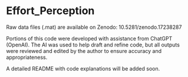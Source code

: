 # Effort_Perception

Raw data files (.mat) are available on Zenodo: 10.5281/zenodo.17238287

Portions of this code were developed with assistance from ChatGPT (OpenAI). The AI was used to help draft and refine code, but all outputs were reviewed and edited by the author to ensure accuracy and appropriateness.

A detailed README with code explanations will be added soon.

